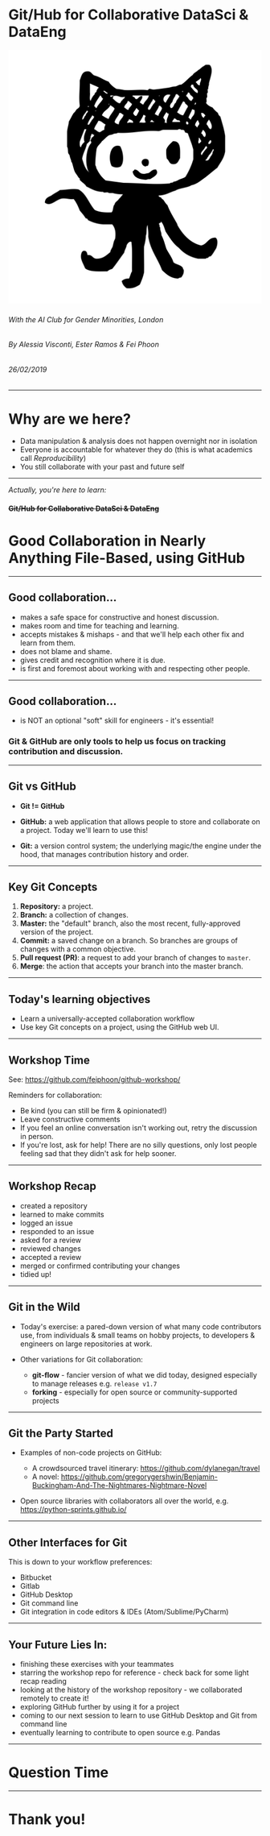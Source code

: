 <!--
$size: 4:3
$theme: gaia
template: invert
page_number: true
-->
# Git/Hub for Collaborative DataSci & DataEng

![50%](images/octocat.png)

###### *With the AI Club for Gender Minorities, London*
###### *By Alessia Visconti, Ester Ramos & Fei Phoon*
###### *26/02/2019*

---
# Why are we here?

- Data manipulation & analysis does not happen overnight nor in isolation
- Everyone is accountable for whatever they do (this is what academics call *Reproducibility*)
- You still collaborate with your past and future self 

---

*Actually, you're here to learn:*

#### ~~Git/Hub for Collaborative DataSci & DataEng~~

# Good Collaboration in Nearly Anything File-Based, using GitHub

---
## Good collaboration...

- makes a safe space for constructive and honest discussion.
- makes room and time for teaching and learning.
- accepts mistakes & mishaps - and that we'll help each other fix and learn from them.
- does not blame and shame.
- gives credit and recognition where it is due.
- is first and foremost about working with and respecting other people.

---
## Good collaboration...

- is NOT an optional "soft" skill for engineers - it's essential!


### **Git & GitHub are only tools to help us focus on tracking contribution and discussion.**

---
## Git vs GitHub

- **Git != GitHub**

- **GitHub:** a web application that allows people to store and collaborate on a project. Today we'll learn to use this!

- **Git:** a version control system; the underlying magic/the engine under the hood, that manages contribution history and order.

---
## Key Git Concepts

1. **Repository:** a project.
2. **Branch:** a collection of changes.
3. **Master:** the "default" branch, also the most recent, fully-approved version of the project.
4. **Commit:** a saved change on a branch. So branches are groups of changes with a common objective.
5. **Pull request (PR)**: a request to add your branch of changes to `master`.
6. **Merge**: the action that accepts your branch into the master branch.

---
## Today's learning objectives

- Learn a universally-accepted collaboration workflow
- Use key Git concepts on a project, using the GitHub web UI.

---
## Workshop Time

See: https://github.com/feiphoon/github-workshop/

Reminders for collaboration:

- Be kind (you can still be firm & opinionated!)
- Leave constructive comments
- If you feel an online conversation isn't working out, retry the discussion in person.
- If you're lost, ask for help! There are no silly questions, only lost people feeling sad that they didn't ask for help sooner.

---
## Workshop Recap

- created a repository
- learned to make commits
- logged an issue
- responded to an issue
- asked for a review
- reviewed changes
- accepted a review
- merged or confirmed contributing your changes
- tidied up!

---
## Git in the Wild

- Today's exercise: a pared-down version of what many code contributors use, from individuals & small teams on hobby projects, to developers & engineers on large repositories at work.

- Other variations for Git collaboration:
  - **git-flow** - fancier version of what we did today, designed especially to manage releases e.g. `release v1.7`
  - **forking** - especially for open source or community-supported projects

---
## Git the Party Started

- Examples of non-code projects on GitHub:
  - A crowdsourced travel itinerary: https://github.com/dylanegan/travel
  - A novel: https://github.com/gregorygershwin/Benjamin-Buckingham-And-The-Nightmares-Nightmare-Novel

- Open source libraries with collaborators all over the world, e.g. https://python-sprints.github.io/


---
## Other Interfaces for Git

This is down to your workflow preferences:
- Bitbucket
- Gitlab
- GitHub Desktop
- Git command line
- Git integration in code editors & IDEs (Atom/Sublime/PyCharm)

---
## Your Future Lies In:

- finishing these exercises with your teammates
- starring the workshop repo for reference - check back for some light recap reading
- looking at the history of the workshop repository - we collaborated remotely to create it!
- exploring GitHub further by using it for a project
- coming to our next session to learn to use GitHub Desktop and Git from command line
- eventually learning to contribute to open source e.g. Pandas
---

# Question Time
---

# Thank you!

